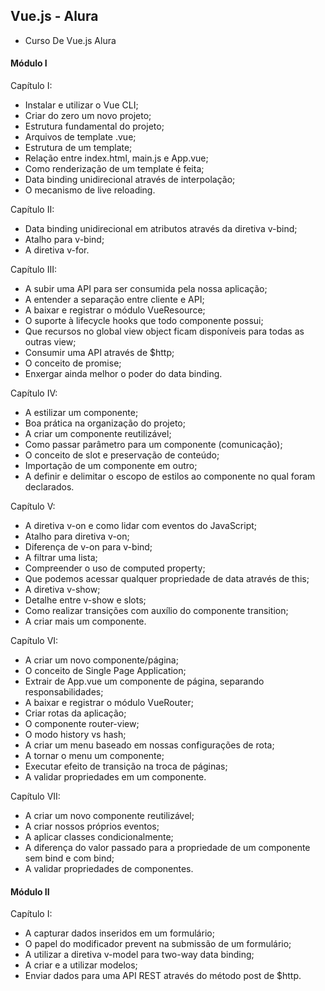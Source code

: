 ## Vue.js - Alura

- Curso De Vue.js Alura

#### Módulo I
<p>Capítulo I:</p>
    <ul>
        <li> Instalar e utilizar o Vue CLI; </li>
        <li> Criar do zero um novo projeto; </li>
        <li> Estrutura fundamental do projeto; </li>
        <li> Arquivos de template .vue; </li>
        <li> Estrutura de um template; </li>
        <li> Relação entre index.html, main.js e App.vue; </li>
        <li> Como renderização de um template é feita; </li>
        <li> Data binding unidirecional através de interpolação; </li>
        <li> O mecanismo de live reloading. </li>
    </ul>

<p>Capítulo II:</p>
    <ul>
        <li> Data binding unidirecional em atributos através da diretiva v-bind; </li>
        <li> Atalho para v-bind; </li>
        <li> A diretiva v-for. </li>
    </ul>

<p>Capítulo III:</p>
    <ul>
        <li> A subir uma API para ser consumida pela nossa aplicação; </li>
        <li> A entender a separação entre cliente e API; </li>
        <li> A baixar e registrar o módulo VueResource; </li>
        <li> O suporte à lifecycle hooks que todo componente possui; </li>
        <li> Que recursos no global view object ficam disponíveis para todas as outras view; </li>
        <li> Consumir uma API através de $http; </li>
        <li> O conceito de promise; </li>
        <li> Enxergar ainda melhor o poder do data binding. </li>
    </ul>

<p>Capítulo IV:</p>
    <ul>
        <li> A estilizar um componente; </li>
        <li> Boa prática na organização do projeto; </li>
        <li> A criar um componente reutilizável; </li>
        <li> Como passar parâmetro para um componente (comunicação); </li>
        <li> O conceito de slot e preservação de conteúdo; </li>
        <li> Importação de um componente em outro; </li>
        <li> A definir e delimitar o escopo de estilos ao componente no qual foram declarados. </li>  
    </ul>

<p>Capítulo V:</p>
    <ul>
        <li> A diretiva v-on e como lidar com eventos do JavaScript; </li>
        <li> Atalho para diretiva v-on; </li>
        <li> Diferença de v-on para v-bind; </li>
        <li> A filtrar uma lista; </li>
        <li> Compreender o uso de computed property; </li>
        <li> Que podemos acessar qualquer propriedade de data através de this; </li>
        <li> A diretiva v-show; </li>
        <li> Detalhe entre v-show e slots; </li>
        <li> Como realizar transições com auxílio do componente transition; </li>
        <li> A criar mais um componente. </li>
    </ul>

<p>Capítulo VI:</p>
    <ul>
        <li> A criar um novo componente/página; </li>
        <li> O conceito de Single Page Application; </li>
        <li> Extrair de App.vue um componente de página, separando responsabilidades; </li>
        <li> A baixar e registrar o módulo VueRouter; </li>
        <li> Criar rotas da aplicação; </li>
        <li> O componente router-view; </li>
        <li> O modo history vs hash; </li>
        <li> A criar um menu baseado em nossas configurações de rota; </li>
        <li> A tornar o menu um componente; </li>
        <li> Executar efeito de transição na troca de páginas; </li>
        <li> A validar propriedades em um componente.  </li>
    </ul>


<p>Capítulo VII:</p>
    <ul>
        <li> A criar um novo componente reutilizável; </li>
        <li> A criar nossos próprios eventos; </li>
        <li> A aplicar classes condicionalmente; </li>
        <li> A diferença do valor passado para a propriedade de um componente sem bind e com bind; </li>
        <li> A validar propriedades de componentes. </li>
    </ul>


#### Módulo II
<p>Capítulo I:</p>
    <ul>
        <li> A capturar dados inseridos em um formulário;</li>
        <li> O papel do modificador prevent na submissão de um formulário;</li>
        <li> A utilizar a diretiva v-model para two-way data binding;</li>
        <li> A criar e a utilizar modelos;</li>
        <li> Enviar dados para uma API REST através do método post de $http.</li>
    </ul>
